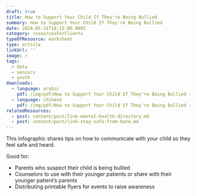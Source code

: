 ```yaml
---
draft: true
title: How to Support Your Child If They're Being Bullied
summary: How to Support Your Child If They're Being Bullied
date: 2024-05-31T18:15:00.000Z
category: resourcesForClients
typeOfResource: worksheet
type: article
linkUrl: ''
image: /
tags:
  - data
  - seniors
  - youth
downloads:
  - language: arabic
    pdf: /img/pdf/How to Support Your Child If They're Being Bullied - Arabic.pdf
  - language: chinese
    pdf: /img/pdf/How to Support Your Child If They're Being Bullied - Chinese.pdf
relatedResources:
  - post: content/post/link-mental-health-directory.md
  - post: content/post/link-stay-safe-from-hate.md
---
```


This infographic shares tips on how to communicate with your child so they feel safe and heard.

Good for:

* Parents who suspect their child is being bullied
* Counselors to use with their younger patients or share with their younger patient’s parents
* Distributing printable flyers for events to raise awareness
